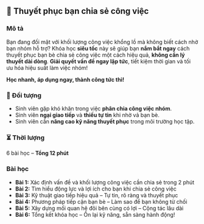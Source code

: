 ## 📌 Thuyết phục bạn chia sẻ công việc

### Mô tả  
Bạn đang đối mặt với khối lượng công việc khổng lồ mà không biết cách nhờ bạn nhóm hỗ trợ? Khóa học **siêu tốc** này sẽ giúp bạn **nắm bắt ngay** cách thuyết phục bạn bè chia sẻ công việc một cách hiệu quả, **không cần lý thuyết dài dòng**. **Giải quyết vấn đề ngay lập tức**, tiết kiệm thời gian và tối ưu hóa hiệu suất làm việc nhóm!

**Học nhanh, áp dụng ngay, thành công tức thì!**

### 🎯 Đối tượng  
- Sinh viên gặp khó khăn trong việc **phân chia công việc nhóm**.  
- Sinh viên **ngại giao tiếp** và **thiếu tự tin** khi nhờ vả bạn bè.  
- Sinh viên cần **nâng cao kỹ năng thuyết phục** trong môi trường học tập.  

### ⏳ Thời lượng  
6 bài học – **Tổng 12 phút**

### Bài học  
- **Bài 1:** Xác định vấn đề và khối lượng công việc cần chia sẻ trong 2 phút  
- **Bài 2:** Tìm hiểu động lực và lợi ích cho bạn khi chia sẻ công việc  
- **Bài 3:** Kỹ thuật giao tiếp hiệu quả – Tự tin, rõ ràng và thuyết phục  
- **Bài 4:** Phương pháp tiếp cận bạn bè – Làm sao để bạn không từ chối  
- **Bài 5:** Xây dựng mối quan hệ đôi bên cùng có lợi – Cộng tác lâu dài  
- **Bài 6:** Tổng kết khóa học – Ôn lại kỹ năng, sẵn sàng hành động!